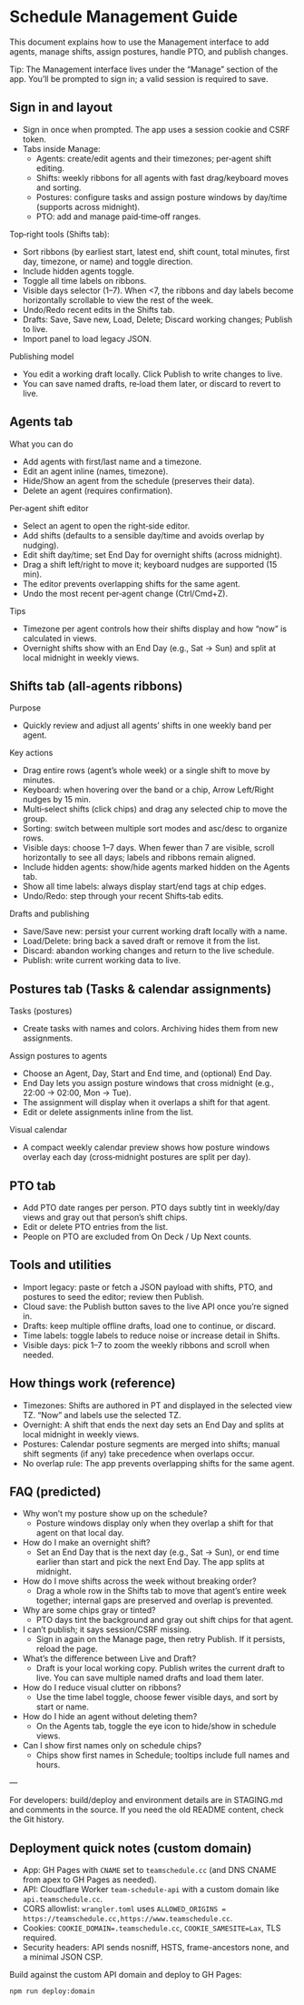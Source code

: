 # Schedule Management Guide

This document explains how to use the Management interface to add agents, manage shifts, assign postures, handle PTO, and publish changes.

Tip: The Management interface lives under the “Manage” section of the app. You’ll be prompted to sign in; a valid session is required to save.

## Sign in and layout

- Sign in once when prompted. The app uses a session cookie and CSRF token.
- Tabs inside Manage:
	- Agents: create/edit agents and their timezones; per‑agent shift editing.
	- Shifts: weekly ribbons for all agents with fast drag/keyboard moves and sorting.
	- Postures: configure tasks and assign posture windows by day/time (supports across midnight).
	- PTO: add and manage paid‑time‑off ranges.

Top‑right tools (Shifts tab):
- Sort ribbons (by earliest start, latest end, shift count, total minutes, first day, timezone, or name) and toggle direction.
- Include hidden agents toggle.
- Toggle all time labels on ribbons.
- Visible days selector (1–7). When <7, the ribbons and day labels become horizontally scrollable to view the rest of the week.
- Undo/Redo recent edits in the Shifts tab.
- Drafts: Save, Save new, Load, Delete; Discard working changes; Publish to live.
- Import panel to load legacy JSON.

Publishing model
- You edit a working draft locally. Click Publish to write changes to live.
- You can save named drafts, re‑load them later, or discard to revert to live.

## Agents tab

What you can do
- Add agents with first/last name and a timezone.
- Edit an agent inline (names, timezone).
- Hide/Show an agent from the schedule (preserves their data).
- Delete an agent (requires confirmation).

Per‑agent shift editor
- Select an agent to open the right‑side editor.
- Add shifts (defaults to a sensible day/time and avoids overlap by nudging).
- Edit shift day/time; set End Day for overnight shifts (across midnight).
- Drag a shift left/right to move it; keyboard nudges are supported (15 min).
- The editor prevents overlapping shifts for the same agent.
- Undo the most recent per‑agent change (Ctrl/Cmd+Z).

Tips
- Timezone per agent controls how their shifts display and how “now” is calculated in views.
- Overnight shifts show with an End Day (e.g., Sat → Sun) and split at local midnight in weekly views.

## Shifts tab (all‑agents ribbons)

Purpose
- Quickly review and adjust all agents’ shifts in one weekly band per agent.

Key actions
- Drag entire rows (agent’s whole week) or a single shift to move by minutes.
- Keyboard: when hovering over the band or a chip, Arrow Left/Right nudges by 15 min.
- Multi‑select shifts (click chips) and drag any selected chip to move the group.
- Sorting: switch between multiple sort modes and asc/desc to organize rows.
- Visible days: choose 1–7 days. When fewer than 7 are visible, scroll horizontally to see all days; labels and ribbons remain aligned.
- Include hidden agents: show/hide agents marked hidden on the Agents tab.
- Show all time labels: always display start/end tags at chip edges.
- Undo/Redo: step through your recent Shifts‑tab edits.

Drafts and publishing
- Save/Save new: persist your current working draft locally with a name.
- Load/Delete: bring back a saved draft or remove it from the list.
- Discard: abandon working changes and return to the live schedule.
- Publish: write current working data to live.

## Postures tab (Tasks & calendar assignments)

Tasks (postures)
- Create tasks with names and colors. Archiving hides them from new assignments.

Assign postures to agents
- Choose an Agent, Day, Start and End time, and (optional) End Day.
- End Day lets you assign posture windows that cross midnight (e.g., 22:00 → 02:00, Mon → Tue).
- The assignment will display when it overlaps a shift for that agent.
- Edit or delete assignments inline from the list.

Visual calendar
- A compact weekly calendar preview shows how posture windows overlay each day (cross‑midnight postures are split per day).

## PTO tab

- Add PTO date ranges per person. PTO days subtly tint in weekly/day views and gray out that person’s shift chips.
- Edit or delete PTO entries from the list.
- People on PTO are excluded from On Deck / Up Next counts.

## Tools and utilities

- Import legacy: paste or fetch a JSON payload with shifts, PTO, and postures to seed the editor; review then Publish.
- Cloud save: the Publish button saves to the live API once you’re signed in.
- Drafts: keep multiple offline drafts, load one to continue, or discard.
- Time labels: toggle labels to reduce noise or increase detail in Shifts.
- Visible days: pick 1–7 to zoom the weekly ribbons and scroll when needed.

## How things work (reference)

- Timezones: Shifts are authored in PT and displayed in the selected view TZ. “Now” and labels use the selected TZ.
- Overnight: A shift that ends the next day sets an End Day and splits at local midnight in weekly views.
- Postures: Calendar posture segments are merged into shifts; manual shift segments (if any) take precedence when overlaps occur.
- No overlap rule: The app prevents overlapping shifts for the same agent.

## FAQ (predicted)

- Why won’t my posture show up on the schedule?
	- Posture windows display only when they overlap a shift for that agent on that local day.
- How do I make an overnight shift?
	- Set an End Day that is the next day (e.g., Sat → Sun), or end time earlier than start and pick the next End Day. The app splits at midnight.
- How do I move shifts across the week without breaking order?
	- Drag a whole row in the Shifts tab to move that agent’s entire week together; internal gaps are preserved and overlap is prevented.
- Why are some chips gray or tinted?
	- PTO days tint the background and gray out shift chips for that agent.
- I can’t publish; it says session/CSRF missing.
	- Sign in again on the Manage page, then retry Publish. If it persists, reload the page.
- What’s the difference between Live and Draft?
	- Draft is your local working copy. Publish writes the current draft to live. You can save multiple named drafts and load them later.
- How do I reduce visual clutter on ribbons?
	- Use the time label toggle, choose fewer visible days, and sort by start or name.
- How do I hide an agent without deleting them?
	- On the Agents tab, toggle the eye icon to hide/show in schedule views.
- Can I show first names only on schedule chips?
	- Chips show first names in Schedule; tooltips include full names and hours.

—

For developers: build/deploy and environment details are in STAGING.md and comments in the source. If you need the old README content, check the Git history.

## Deployment quick notes (custom domain)

- App: GH Pages with `CNAME` set to `teamschedule.cc` (and DNS CNAME from apex to GH Pages as needed).
- API: Cloudflare Worker `team-schedule-api` with a custom domain like `api.teamschedule.cc`.
- CORS allowlist: `wrangler.toml` uses `ALLOWED_ORIGINS = https://teamschedule.cc,https://www.teamschedule.cc`.
- Cookies: `COOKIE_DOMAIN=.teamschedule.cc`, `COOKIE_SAMESITE=Lax`, TLS required.
- Security headers: API sends nosniff, HSTS, frame-ancestors none, and a minimal JSON CSP.

Build against the custom API domain and deploy to GH Pages:

```bash
npm run deploy:domain
```
